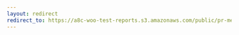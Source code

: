 ```yaml
---
layout: redirect
redirect_to: https://a8c-woo-test-reports.s3.amazonaws.com/public/pr-merge/38802/e2e/index.html
---
```

